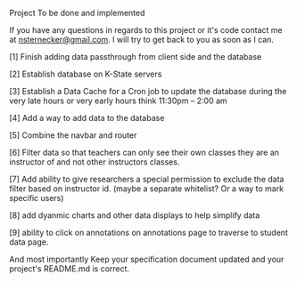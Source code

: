 Project To be done and implemented

If you have any questions in regards to this project or it's code contact me at nsternecker@gmail.com.
I will try to get back to you as soon as I can.

[1] Finish adding data passthrough from client side and the database 

[2] Establish database on K-State servers 

[3] Establish a Data Cache for a Cron job to update the database during the very late hours or very early hours think 11:30pm – 2:00 am 

[4] Add a way to add data to the database 

[5] Combine the navbar and router 

[6] Filter data so that teachers can only see their own classes they are an instructor of and not other instructors classes. 

[7] Add ability to give researchers a special permission to exclude the data filter based on instructor id. (maybe a separate whitelist? Or a way to mark specific users) 

[8] add dyanmic charts and other data displays to help simplify data

[9] ability to click on annotations on annotations page to traverse to student data page.

And most importantly Keep your specification document updated and your project's README.md is correct.
